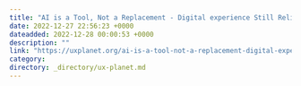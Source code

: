 ```yaml
---
title: "AI is a Tool, Not a Replacement - Digital experience Still Relies on Human Creativity and Empathy."
date: 2022-12-27 22:56:23 +0000
dateadded: 2022-12-28 00:00:53 +0000
description: ""
link: "https://uxplanet.org/ai-is-a-tool-not-a-replacement-digital-experience-still-relies-on-human-creativity-and-empathy-7b04feffbb16?source=rss----819cc2aaeee0---4"
category:
directory: _directory/ux-planet.md
---
```

